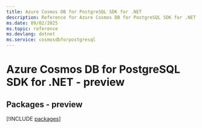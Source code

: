 ```yaml
---
title: Azure Cosmos DB for PostgreSQL SDK for .NET
description: Reference for Azure Cosmos DB for PostgreSQL SDK for .NET
ms.date: 09/02/2025
ms.topic: reference
ms.devlang: dotnet
ms.service: cosmosdbforpostgresql
---
```

# Azure Cosmos DB for PostgreSQL SDK for .NET - preview
## Packages - preview
[!INCLUDE [packages](cosmos-db-for-postgresql-index.md)]